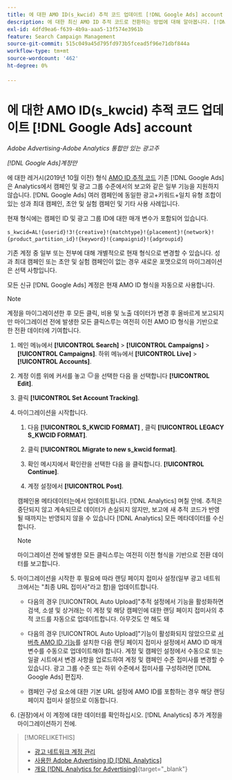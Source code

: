 ```yaml
---
title: 에 대한 AMO ID(s_kwcid) 추적 코드 업데이트 [!DNL Google Ads] account
description: 에 대한 최신 AMO ID 추적 코드로 전환하는 방법에 대해 알아봅니다. [!DNL Google Ads] 계정입니다.
exl-id: 4dfd9ea6-f639-4b9a-aaa5-13f574e3961b
feature: Search Campaign Management
source-git-commit: 515c049a45d795fd973b5fcead5f96e71dbf844a
workflow-type: tm+mt
source-wordcount: '462'
ht-degree: 0%

---
```


# 에 대한 AMO ID(s_kwcid) 추적 코드 업데이트 [!DNL Google Ads] account

*Adobe Advertising-Adobe Analytics 통합만 있는 광고주*

*[!DNL Google Ads]계정만*

에 대한 레거시(2019년 10월 이전) 형식 [AMO ID 추적 코드](/help/integrations/analytics/ids.md#amo-id-formats) 기존 [!DNL Google Ads] 은 Analytics에서 캠페인 및 광고 그룹 수준에서의 보고와 같은 일부 기능을 지원하지 않습니다. [!DNL Google Ads] 여러 캠페인에 동일한 광고+키워드+일치 유형 조합이 있는 성과 최대 캠페인, 초안 및 실험 캠페인 및 기타 사용 사례입니다.

현재 형식에는 캠페인 ID 및 광고 그룹 ID에 대한 매개 변수가 포함되어 있습니다.

```
s_kwcid=AL!{userid}!3!{creative}!{matchtype}!{placement}!{network}!{product_partition_id}!{keyword}!{campaignid}!{adgroupid}
```

기존 계정 중 일부 또는 전부에 대해 개별적으로 현재 형식으로 변경할 수 있습니다. 성과 최대 캠페인 또는 초안 및 실험 캠페인이 없는 경우 새로운 포맷으로의 마이그레이션은 선택 사항입니다.

모든 신규 [!DNL Google Ads] 계정은 현재 AMO ID 형식을 자동으로 사용합니다.

>[!NOTE]
>
>계정을 마이그레이션한 후 모든 클릭, 비용 및 노출 데이터가 변경 후 올바르게 보고되지만 마이그레이션 전에 발생한 모든 클릭스루는 여전히 이전 AMO ID 형식을 기반으로 한 전환 데이터에 기여합니다.

1. 메인 메뉴에서 **[!UICONTROL Search]** \> **[!UICONTROL Campaigns]** \> **[!UICONTROL Campaigns]**. 하위 메뉴에서 **[!UICONTROL Live]** \> **[!UICONTROL Accounts]**.

1. 계정 이름 위에 커서를 놓고 ![화살표 드롭다운 아이콘](/help/search-social-commerce/assets/arrow-dropdown-menu.png)을 선택한 다음 을 선택합니다 **[!UICONTROL Edit]**.

1. 클릭 **[!UICONTROL Set Account Tracking]**.

1. 마이그레이션을 시작합니다.

   1. 다음 **[!UICONTROL S_KWCID FORMAT]** , 클릭 **[!UICONTROL LEGACY S_KWCID FORMAT]**.

   1. 클릭 **[!UICONTROL Migrate to new s_kwcid format]**.

   1. 확인 메시지에서 확인란을 선택한 다음 을 클릭합니다. **[!UICONTROL Continue]**.

   1. 계정 설정에서 **[!UICONTROL Post]**.

   캠페인용 메타데이터는에서 업데이트됩니다. [!DNL Analytics] 며칠 안에. 추적은 중단되지 않고 계속되므로 데이터가 손실되지 않지만, 보고에 새 추적 코드가 반영될 때까지는 반영되지 않을 수 있습니다 [!DNL Analytics] 모든 메타데이터를 수신합니다.

   >[!NOTE]
   >
   >마이그레이션 전에 발생한 모든 클릭스루는 여전히 이전 형식을 기반으로 전환 데이터를 보고합니다.

1. 마이그레이션을 시작한 후 필요에 따라 랜딩 페이지 접미사 설정(일부 광고 네트워크에서는 &quot;최종 URL 접미사&quot;라고 함)을 업데이트합니다.

   * 다음의 경우 [!UICONTROL Auto Upload]&quot;추적 설정에서 기능을 활성화하면 검색, 소셜 및 상거래는 이 계정 및 해당 캠페인에 대한 랜딩 페이지 접미사의 추적 코드를 자동으로 업데이트합니다. 아무것도 안 해도 돼

   * 다음의 경우 [!UICONTROL Auto Upload]&quot;기능이 활성화되지 않았으므로 [서버측 AMO ID 기능](/help/integrations/analytics/ids.md#amo-id-formats)를 설치한 다음 랜딩 페이지 접미사 설정에서 AMO ID 매개 변수를 수동으로 업데이트해야 합니다. 계정 및 캠페인 설정에서 수동으로 또는 일괄 시트에서 변경 사항을 업로드하여 계정 및 캠페인 수준 접미사를 변경할 수 있습니다. 광고 그룹 수준 또는 하위 수준에서 접미사를 구성하려면 [!DNL Google Ads] 편집자.

   * 캠페인 구성 요소에 대한 기본 URL 설정에 AMO ID를 포함하는 경우 해당 랜딩 페이지 접미사 설정으로 이동합니다.

1. (권장)에서 이 계정에 대한 데이터를 확인하십시오. [!DNL Analytics] 추가 계정을 마이그레이션하기 전에.

>[!MORELIKETHIS]
>
>* [광고 네트워크 계정 관리](ad-network-account-manage.md)
>* [사용한 Adobe Advertising ID [!DNL Analytics]](/help/integrations/analytics/ids.md)
>* [개요 [!DNL Analytics for Advertising]](https://experienceleague.adobe.com/docs/advertising/integrations/home.html){target="_blank"}
